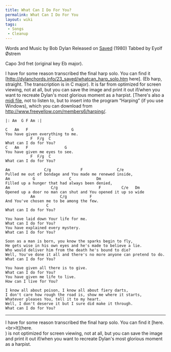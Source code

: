 ```yaml
---
title: What Can I Do For You?
permalink: What Can I Do For You
layout: wiki
tags:
 - Songs
 - Cleanup
---
```


Words and Music by Bob Dylan
Released on [Saved](Saved (Album)) (1980)
Tabbed by Eyolf Østrem

Capo 3rd fret (original key Eb major).

I have for some reason transcribed the final harp solo. You can find it
[<http://dylanchords.info/23_saved/whatcan_harp_solo.htm> here]. (Eb
harp, straight. The transcription is in C major). It is far from
optimized for screen viewing, not at all, but you can save the image and
print it out if/when you want to recreate Dylan's most glorious moment
as a harpist.
[There's also a [midi
file](http://www.dylanchords.com/23_saved/WHATCAN.mid), not to listen
to, but to insert into the program “Harping” (if you use Windows), which
you can download from
[<http://www.freeyellow.com/members6/harping/>](http://www.freeyellow.com/members6/harping/).

    |: Am  G F Am :|

    C   Am   F                   G
    You have given everything to me.
               F  F/g  C
    What can I do for You?
    C   Am   F                G
    You have given me eyes to see.
               F  F/g  C
    What can I do for You?

    Am               C/g             F               C/e
    Pulled me out of bondage and You made me renewed inside,
    Am          G               C           Dm
    Filled up a hunger that had always been denied,
    Am                  C/g                  F         C/e   Dm
    Opened up a door no man can shut and You opened it up so wide
               Am           C/g          F
    And You've chosen me to be among the few.
                      C
    What can I do for You?

    You have laid down Your life for me.
    What can I do for You?
    You have explained every mystery.
    What can I do for You?

    Soon as a man is born, you know the sparks begin to fly,
    He gets wise in his own eyes and he's made to believe a lie.
    Who would deliver him from the death he's bound to die?
    Well, You've done it all and there's no more anyone can pretend to do.
    What can I do for You?

    You have given all there is to give.
    What can I do for You?
    You have given me life to live.
    How can I live for You?

    I know all about poison, I know all about fiery darts,
    I don't care how rough the road is, show me where it starts,
    Whatever pleases You, tell it to my heart.
    Well, I don't deserve it but I sure did make it through.
    What can I do for You?

* * * * *

I have for some reason transcribed the final harp solo. You can find it
[here. \<br\>It](here. <br>) is not optimized for screen
viewing, not at all, but you can save the image and print it out if/when
you want to recreate Dylan's most glorious moment as a harpist.
